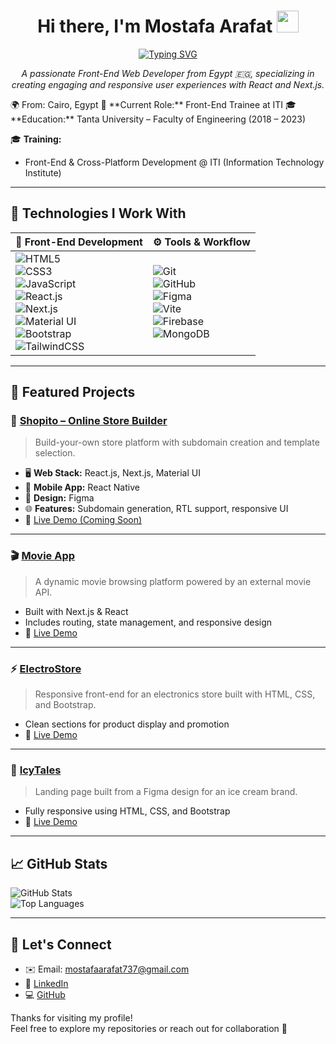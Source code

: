 <h1 align="center">Hi there, I'm Mostafa Arafat <img src="https://media.giphy.com/media/hvRJCLFzcasrR4ia7z/giphy.gif" width="35px" style="margin-bottom: -5px;"></h1>

<p align="center">
  <a href="https://readme-typing-svg.demolab.com">
    <img src="https://readme-typing-svg.demolab.com?font=Fira+Code&weight=600&pause=1000&color=BD93F9&center=true&vCenter=true&width=450&lines=Front-End+Web+Developer;React+%7C+Next.js+Specialist;Building+Modern+Web+Experiences;Always+Learning+%26+Growing" alt="Typing SVG" />
  </a>
</p>

<p align="center">
  <em>A passionate Front-End Web Developer from Egypt 🇪🇬, specializing in creating engaging and responsive user experiences with React and Next.js.</em>
</p>
🌍 From: Cairo, Egypt  
💼 **Current Role:** Front-End Trainee at ITI  
🎓 **Education:** Tanta University – Faculty of Engineering (2018 – 2023)  

🎓 **Training:**  
- Front-End & Cross-Platform Development @ ITI (Information Technology Institute)
---
## 🚀 Technologies I Work With

| 🎨 **Front-End Development** | ⚙️ **Tools & Workflow** |
|-----------------------------|--------------------------|
| ![HTML5](https://img.shields.io/badge/-HTML5-E34F26?logo=html5&logoColor=white&style=for-the-badge)<br>![CSS3](https://img.shields.io/badge/-CSS3-1572B6?logo=css3&logoColor=white&style=for-the-badge)<br>![JavaScript](https://img.shields.io/badge/-JavaScript-F7DF1E?logo=javascript&logoColor=black&style=for-the-badge)<br>![React.js](https://img.shields.io/badge/-React.js-61DAFB?logo=react&logoColor=white&style=for-the-badge)<br>![Next.js](https://img.shields.io/badge/-Next.js-000000?logo=next.js&logoColor=white&style=for-the-badge)<br>![Material UI](https://img.shields.io/badge/-Material--UI-007FFF?logo=mui&logoColor=white&style=for-the-badge)<br>![Bootstrap](https://img.shields.io/badge/-Bootstrap-7952B3?logo=bootstrap&logoColor=white&style=for-the-badge)<br>![TailwindCSS](https://img.shields.io/badge/-TailwindCSS-38B2AC?logo=tailwind-css&logoColor=white&style=for-the-badge) | ![Git](https://img.shields.io/badge/-Git-F05032?logo=git&logoColor=white&style=for-the-badge)<br>![GitHub](https://img.shields.io/badge/-GitHub-181717?logo=github&logoColor=white&style=for-the-badge)<br>![Figma](https://img.shields.io/badge/-Figma-F24E1E?logo=figma&logoColor=white&style=for-the-badge)<br>![Vite](https://img.shields.io/badge/-Vite-646CFF?logo=vite&logoColor=white&style=for-the-badge)<br>![Firebase](https://img.shields.io/badge/-Firebase-FFCA28?logo=firebase&logoColor=black&style=for-the-badge)<br>![MongoDB](https://img.shields.io/badge/-MongoDB-47A248?logo=mongodb&logoColor=white&style=for-the-badge) |


---

## 💼 Featured Projects

### 🔧 [Shopito – Online Store Builder](https://github.com/Mostafa219)
> Build-your-own store platform with subdomain creation and template selection.

- 🖥️ **Web Stack:** React.js, Next.js, Material UI  
- 📱 **Mobile App:** React Native  
- 🎨 **Design:** Figma  
- 🌐 **Features:** Subdomain generation, RTL support, responsive UI  
- 🔗 [Live Demo (Coming Soon)]()

---

### 🎬 [Movie App](https://movie-app-peach-psi.vercel.app/)
> A dynamic movie browsing platform powered by an external movie API.

- Built with Next.js & React  
- Includes routing, state management, and responsive design  
- 🔗 [Live Demo](https://movie-app-peach-psi.vercel.app/)

---

### ⚡ [ElectroStore](https://electrostorewebsite.netlify.app/)
> Responsive front-end for an electronics store built with HTML, CSS, and Bootstrap.

- Clean sections for product display and promotion  
- 🔗 [Live Demo](https://electrostorewebsite.netlify.app/)

---

### 🍦 [IcyTales](https://icytales.netlify.app/)
> Landing page built from a Figma design for an ice cream brand.

- Fully responsive using HTML, CSS, and Bootstrap  
- 🔗 [Live Demo](https://icytales.netlify.app/)

---

## 📈 GitHub Stats

![GitHub Stats](https://github-readme-stats.vercel.app/api?username=Mostafa219&show_icons=true&theme=dark)  
![Top Languages](https://github-readme-stats.vercel.app/api/top-langs/?username=Mostafa219&layout=compact&theme=dark)

---

## 💬 Let's Connect

- ✉️ Email: mostafaarafat737@gmail.com  
- 🔗 [LinkedIn](https://www.linkedin.com/in/mostafa-ismail-arafat)  
- 💻 [GitHub](https://github.com/Mostafa219)

Thanks for visiting my profile!  
Feel free to explore my repositories or reach out for collaboration 🤝
